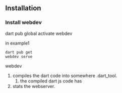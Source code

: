 ## Installation
### Install webdev
dart pub global activate webdev

in example1

```
dart pub get
webdev serve
```

webdev
1. compiles the dart code into somewhere .dart_tool.
    1. the compiled dart js code has 
2. stats the webserver.